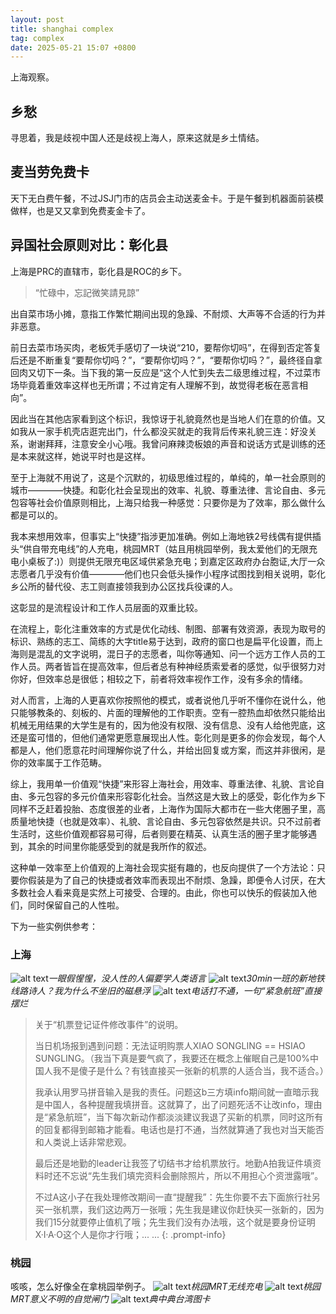 ```yaml
---
layout: post
title: shanghai complex
tag: complex
date: 2025-05-21 15:07 +0800
---
```

上海观察。

## 乡愁

寻思着，我是歧视中国人还是歧视上海人，原来这就是乡土情结。

## 麦当劳免费卡

天下无白费午餐，不过JSJ门市的店员会主动送麦金卡。于是午餐到机器面前装模做样，也是又又拿到免费麦金卡了。

## 异国社会原则对比：彰化县

上海是PRC的直辖市，彰化县是ROC的乡下。

> “忙碌中，忘記微笑請見諒”

出自菜市场小摊，意指工作繁忙期间出现的急躁、不耐烦、大声等不合适的行为并非恶意。

前日去菜市场买肉，老板凭手感切了一块说“210，要帮你切吗”，在得到否定答复后还是不断重复“要帮你切吗？”，“要帮你切吗？”，“要帮你切吗？”，最终径自拿回肉又切下一条。当下我的第一反应是“这个人忙到失去二级思维过程，不过菜市场毕竟着重效率这样也无所谓；不过肯定有人理解不到，故觉得老板在恶言相向”。

因此当在其他店家看到这个标识，我惊讶于礼貌竟然也是当地人们在意的价值。又如我从一家手机壳店逛完出门，什么都没买就走的我背后传来礼貌三连：好没关系，谢谢拜拜，注意安全小心哦。我曾问麻辣烫板娘的声音和说话方式是训练的还是本来就这样，她说平时也是这样。

至于上海就不用说了，这是个沉默的，初级思维过程的，单纯的，单一社会原则的城市————快捷。和彰化社会呈现出的效率、礼貌、尊重法律、言论自由、多元包容等社会价值原则相比，上海只给我一种感觉：只要你是为了效率，那么做什么都是可以的。

我本来想用效率，但事实上“快捷”指涉更加准确。例如上海地铁2号线偶有提供插头“供自带充电线”的人充电，桃园MRT（姑且用桃园举例，我太爱他们的无限充电小桌板了:)）则提供无限充电区域供紧急充电；到嘉定区政府办台胞证,大厅一众志愿者几乎没有价值————他们也只会低头操作小程序试图找到相关说明，彰化乡公所的替代役、志工则直接领我到办公区找兵役课的人。

这彰显的是流程设计和工作人员层面的双重比较。

在流程上，彰化注重效率的方式是优化动线、制图、部署有效资源，表现为取号的标识、熟练的志工、简练的大字title易于达到，政府的窗口也是扁平化设置，而上海则是混乱的文字说明，混日子的志愿者，叫你等通知、问一个远方工作人员的工作人员。两者皆旨在提高效率，但后者总有种神经质索爱者的感觉，似乎很努力对你好，但效率总是很低；相较之下，前者将效率视作工作，没有多余的情绪。

对人而言，上海的人更喜欢你按照他的模式，或者说他几乎听不懂你在说什么，他只能够教条的、刻板的、片面的理解他的工作职责。空有一腔热血却依然只能给出机械无用结果的大学生是有的，因为他没有权限、没有信息、没有人给他兜底，这还是蛮可惜的，但他们通常更愿意展现出人性。彰化则是更多的你会发现，每个人都是人，他们愿意花时间理解你说了什么，并给出回复或方案，而这并非很闲，是你的效率属于工作范畴。

综上，我用单一价值观“快捷”来形容上海社会，用效率、尊重法律、礼貌、言论自由、多元包容的多元价值来形容彰化社会。当然这是大致上的感受，彰化作为乡下同样不乏赶着投胎、态度很差的业者，上海作为国际大都市在一些大佬圈子里，高质量地快捷（也就是效率）、礼貌、言论自由、多元包容依然是共识。只不过前者生活时，这些价值观都容易可得，后者则要在精英、认真生活的圈子里才能够遇到，其余的时间里你能感受到的就是我所作的叙述。

这种单一效率至上价值观的上海社会现实挺有趣的，也反向提供了一个方法论：只要你假装是为了自己的快捷或者效率而表现出不耐烦、急躁，即便令人讨厌，在大多数社会人看来竟是实然上可接受、合理的。由此，你也可以快乐的假装加入他们，同时保留自己的人性啦。

下为一些实例供参考：

### 上海
![alt text](/assets/2025-05/6d0b4645732a5f2841f6d9fe7d0fdb8.jpg)_一眼假惺惺，没人性的人偏要学人类语言_
![alt text](/assets/2025-05/05bd0638562d325bddefa97ac4e5d94.jpg)_30min一班的新地铁线路诗人？我为什么不坐旧的磁悬浮_
![alt text](/assets/2025-05/79dba8c6d0101ec09bd1db0b11c84fc.jpg)_电话打不通，一句“紧急航班”直接摆烂_

> 关于“机票登记证件修改事件”的说明。
> 
> 当日机场报到遇到问题：无法证明购票人XIAO SONGLING == HSIAO SUNGLING。（我当下真是要气疯了，我要还在概念上催眠自己是100%中国人我不是傻子是什么？有钱直接买一张新的机票的人适合当，我不适合。）
> 
> 我承认用罗马拼音输入是我的责任。问题这b三方填info期间就一直暗示我是中国人，各种提醒我填拼音。这就算了，出了问题死活不让改info，理由是“紧急航班”，当下每次新动作都淡淡建议我退了买新的机票，同时这所有的回复都得到邮箱才能看。电话也是打不通，当然就算通了我也对当天能否和人类说上话非常悲观。
> 
> 最后还是地勤的leader让我签了切结书才给机票放行。地勤A拍我证件填资料时还不忘说“先生我们填完资料会删除照片，所以不用担心个资泄露哦”。
> 
> 不过A这小子在我处理修改期间一直“提醒我”：先生你要不去下面旅行社另买一张机票，我们这边两万一张哦；先生我是建议你赶快买一张新的，因为我们15分就要停止值机了哦；先生我们没有办法哦，这个就是要身份证明X·I·A·O这个人是你才行哦；... ...
{: .prompt-info} 

### 桃园

咳咳，怎么好像全在拿桃园举例子。
![alt text](/assets/2025-05/b51fcc0c174927345d9e56c93d77eae.jpg)_桃园MRT无线充电_
![alt text](/assets/2025-05/c4c997bf69f9e476282029dc9ae4072.jpg)_桃园MRT意义不明的自觉闸门_
![alt text](/assets/2025-05/cd5e34ad465ef7d7a8d4c0fba29f75e.jpg)_典中典台湾图卡_
